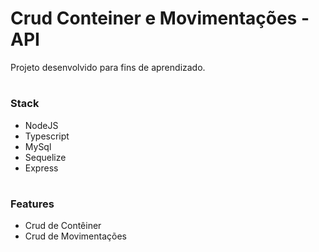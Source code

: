 # Crud Conteiner e Movimentações - API

Projeto desenvolvido para fins de aprendizado.
#

<h3>Stack</h3>
<ul>
    <li>NodeJS</li>
    <li>Typescript</li>
    <li>MySql</li>
    <li>Sequelize</li>
    <li>Express</li>
</ul> 

#
<h3>Features</h3>
<ul>
    <li>Crud de Contêiner</li>
    <li>Crud de Movimentações</li> 
</ul>  